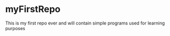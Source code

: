 # myFirstRepo
This is my first repo ever and will contain simple programs used for learning purposes
